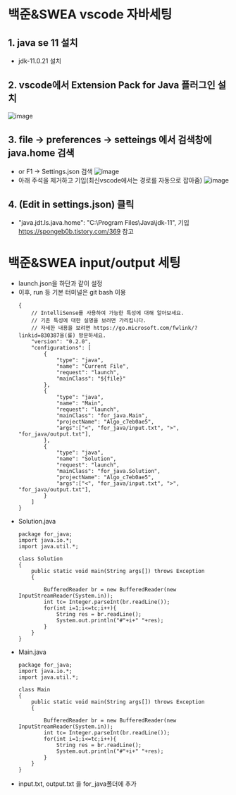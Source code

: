 # 백준&SWEA vscode 자바세팅
## 1. java se 11 설치
- jdk-11.0.21 설치
## 2. vscode에서 Extension Pack for Java 플러그인 설치
![image](https://github.com/Jonggil-dev/Algo/assets/88592432/62861c67-68f9-4017-8406-3d310173f885)
## 3. file -> preferences -> setteings 에서 검색창에 java.home 검색
- or F1 -> Settings.json 검색
  ![image](https://github.com/Jonggil-dev/Algo/assets/88592432/00b9b7b2-d959-4b8f-bf38-4d76d24cdb13)
- 아래 주석을 제거하고 기입(최신vscode에서는 경로를 자동으로 잡아줌)
  ![image](https://github.com/Jonggil-dev/Algo/assets/88592432/85a87a62-8c8b-40ac-a966-5e0f5d0a92ab)
## 4. (Edit in settings.json) 클릭
- "java.jdt.ls.java.home": "C:\\Program Files\\Java\\jdk-11",    기입
https://spongeb0b.tistory.com/369 참고

# 백준&SWEA input/output 세팅
- launch.json을 하단과 같이 설정
- 이후, run 등 기본 터미널은 git bash 이용
    ```
    {
        // IntelliSense를 사용하여 가능한 특성에 대해 알아보세요.
        // 기존 특성에 대한 설명을 보려면 가리킵니다.
        // 자세한 내용을 보려면 https://go.microsoft.com/fwlink/?linkid=830387을(를) 방문하세요.
        "version": "0.2.0",
        "configurations": [
            {
                "type": "java",
                "name": "Current File",
                "request": "launch",
                "mainClass": "${file}"
            },
            {
                "type": "java",
                "name": "Main",
                "request": "launch",
                "mainClass": "for_java.Main",
                "projectName": "Algo_c7eb0ae5",
                "args":["<", "for_java/input.txt", ">", "for_java/output.txt"],
            },
            {
                "type": "java",
                "name": "Solution",
                "request": "launch",
                "mainClass": "for_java.Solution",
                "projectName": "Algo_c7eb0ae5",
                "args":["<", "for_java/input.txt", ">", "for_java/output.txt"],
            }
        ]
    }
    ```
- Solution.java
    ```
    package for_java;
    import java.io.*;
    import java.util.*;

    class Solution
    {
        public static void main(String args[]) throws Exception
        {

            BufferedReader br = new BufferedReader(new InputStreamReader(System.in));
            int tc= Integer.parseInt(br.readLine());
            for(int i=1;i<=tc;i++){
                String res = br.readLine();
                System.out.println("#"+i+" "+res);
            }
        }
    }
    ```
- Main.java
    ```
    package for_java;
    import java.io.*;
    import java.util.*;

    class Main
    {
        public static void main(String args[]) throws Exception
        {

            BufferedReader br = new BufferedReader(new InputStreamReader(System.in));
            int tc= Integer.parseInt(br.readLine());
            for(int i=1;i<=tc;i++){
                String res = br.readLine();
                System.out.println("#"+i+" "+res);
            }
        }
    }
    ```
- input.txt, output.txt 을 for_java폴더에 추가
